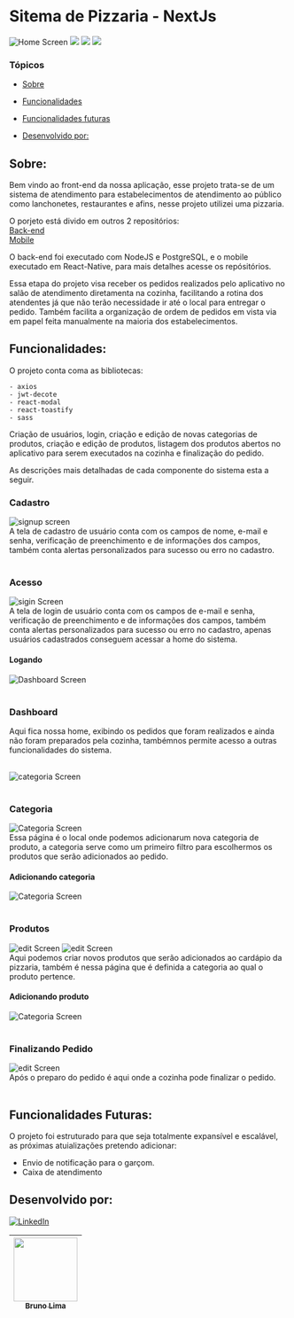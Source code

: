 # Sitema de Pizzaria - NextJs
<img src="./public/loginwebpizzaria.gif" alt="Home Screen">

<img src="https://img.shields.io/static/v1?label=react&message=framework&color=blue&style=for-the-badge&logo=REACT"/>
<img src="https://img.shields.io/static/v1?label=next.js&message=Framework&color=black&style=for-the-badge&logo=next.js"/>
<img src="https://img.shields.io/static/v1?label=scss&message=CSS&color=cc6699&style=for-the-badge&logo=sass"/>

### Tópicos 

* [Sobre](#Sobre)

* [Funcionalidades](#funcionalidades)

* [Funcionalidades futuras](#funcionalidades-futuras)

* [Desenvolvido por:](#desenvolvido-por)

## Sobre:
Bem vindo ao front-end da nossa aplicação, esse projeto trata-se de um sistema de atendimento para estabelecimentos de atendimento ao público como lanchonetes, restaurantes e  afins, nesse projeto utilizei uma pizzaria.

O porjeto está divido em outros 2 repositórios:
</br>
[Back-end](https://github.com/bruno-lima1504/nodejs-prisma-postgresql-pizzaria)
</br>
[Mobile](https://github.com/bruno-lima1504/reactnative-ts-mobile-pizzaria)

O back-end foi executado com NodeJS e PostgreSQL, e o mobile executado em React-Native,  para mais detalhes acesse os repósitórios.

Essa etapa do projeto visa receber os pedidos realizados pelo aplicativo no salão de atendimento  diretamenta na cozinha, facilitando a rotina dos atendentes já que não terão necessidade ir até o local para entregar o pedido. Também facilita a organização de ordem de pedidos em vista via em papel feita manualmente na maioria dos estabelecimentos.

## Funcionalidades:
O projeto conta coma as bibliotecas:

    - axios
    - jwt-decote
    - react-modal
    - react-toastify
    - sass    

Criação de usuários, login, criação e edição de novas categorias de produtos, criação e edição de produtos, listagem dos produtos abertos no aplicativo para serem executados na cozinha e finalização do pedido.

As descrições mais detalhadas de cada componente do sistema esta a seguir.

### Cadastro

<img src="./public/signupweb_screen.png" alt="signup screen">
<br />
A tela de cadastro de usuário conta com os campos de nome, e-mail e senha, verificação de preenchimento e de informações dos campos, também conta alertas personalizados para sucesso ou erro no cadastro.

<br />
<br />

### Acesso

<img src="./public/signinweb_screen.png" alt="sigin Screen">
<br />
A tela de login de usuário conta com os campos de e-mail e senha, verificação de preenchimento e de informações dos campos, também conta alertas personalizados para sucesso ou erro no cadastro, apenas usuários cadastrados conseguem acessar a home do sistema.


####  Logando
<img src="./public/loginwebpizzaria.gif" alt="Dashboard Screen">
<br />
<br />

### Dashboard

Aqui fica nossa home, exibindo os pedidos que foram realizados e ainda não foram preparados pela cozinha, tambémnos permite acesso a outras funcionalidades do sistema.

<br />
<img src="./public/dasboard_screen.png" alt="categoria Screen" >
<br />
<br />

### Categoria
<img src="./public/categorys_screen.png" alt="Categoria Screen" >
<br />
Essa página é o local onde podemos adicionarum nova categoria de produto, a categoria serve como um primeiro filtro para escolhermos os produtos que serão adicionados ao pedido.
<br />

#### Adicionando categoria
<img src="./public/newcategory.gif" alt="Categoria Screen">
<br />
<br />

### Produtos

<img src="./public/registerproduct_screen.png" alt="edit Screen" >
<img src="./public/registerproduct1_screen.png" alt="edit Screen" >

<br />
Aqui podemos criar novos produtos que serão adicionados ao cardápio da pizzaria, também é nessa página que é definida a categoria ao qual o produto pertence.

#### Adicionando produto
<img src="./public/newproduct.gif" alt="Categoria Screen">
<br />
<br />


### Finalizando Pedido

<img src="./public/finishorder.gif" alt="edit Screen" >

<br />
Após o preparo do pedido é aqui onde a cozinha pode finalizar o pedido.

<br />
<br />

## Funcionalidades Futuras:

O projeto foi estruturado para que seja totalmente expansível e escalável, as próximas atuializações pretendo adicionar:
- Envio de notificação para o garçom.
- Caixa de atendimento


## Desenvolvido por:

[![LinkedIn](https://img.shields.io/badge/LinkedIn-%230077B5.svg?logo=linkedin&logoColor=white)](https://www.linkedin.com/in/bruno-lima-9ba21b242/)

| [<img src="https://avatars.githubusercontent.com/u/102754701?s=96&v=4" width=115><br><sub>Bruno Lima</sub>](https://github.com/bruno-lima1504) 
| :---: |






